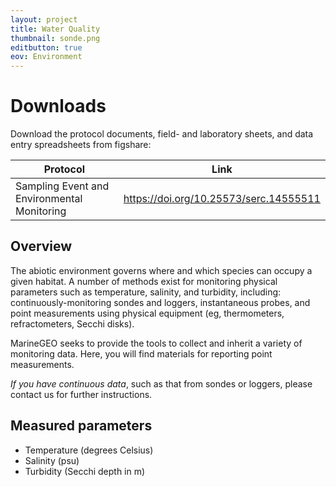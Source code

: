 ```yaml
---
layout: project
title: Water Quality
thumbnail: sonde.png
editbutton: true
eov: Environment
---
```


# Downloads
Download the protocol documents, field- and laboratory sheets, and data entry spreadsheets from figshare:

| Protocol  | Link |
| ------------- | ------------- |
| Sampling Event and Environmental Monitoring  | https://doi.org/10.25573/serc.14555511 |

## Overview

The abiotic environment governs where and which species can occupy a given habitat. A number of methods exist for monitoring physical parameters such as temperature, salinity, and turbidity, including: continuously-monitoring sondes and loggers, instantaneous probes, and point measurements using physical equipment (eg, thermometers, refractometers, Secchi disks).

MarineGEO seeks to provide the tools to collect and inherit a variety of monitoring data. Here, you will find materials for reporting point measurements.

*If you have continuous data*, such as that from sondes or loggers, please contact us for further instructions.

## Measured parameters
  - Temperature (degrees Celsius)
  - Salinity (psu)
  - Turbidity (Secchi depth in m)
